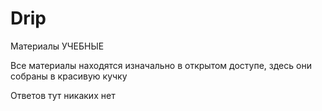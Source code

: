 # Drip
Материалы УЧЕБНЫЕ

Все материалы находятся изначально в открытом доступе, здесь они собраны в красивую кучку

Ответов тут никаких нет
